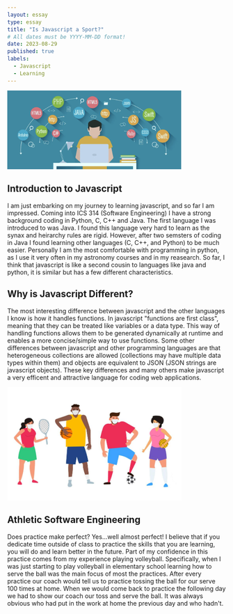 ```yaml
---
layout: essay
type: essay
title: "Is Javascript a Sport?"
# All dates must be YYYY-MM-DD format!
date: 2023-08-29
published: true
labels:
  - Javascript
  - Learning
---
```


<img width="400px" class="rounded float-start pe-4" src="../img/im.png">

## Introduction to Javascript 

I am just embarking on my journey to learning javascript, and so far I am impressed. Coming into ICS 314 (Software Engineering)
I have a strong background coding in Python, C, C++ and Java. The first language I was introduced to was Java. I found this language 
very hard to learn as the synax and heirarchy rules are rigid. However, after two semsters of coding in Java I found learning other languages (C, C++, and Python) to be much easier. Personally I am the most comfortable with programming in python, as I use it very often in my astronomy courses and in my reasearch. 
So far, I think that javascript is like a second cousin to languages like java and python, it is similar but has a few different characteristics. 

## Why is Javascript Different?

The most interesting difference between javascript and the other languages I know is how it handles functions. In javascript "functions are first class", meaning that they can be treated like variables or a data type. This way of handling functions allows them to be generated dynamically at runtime and enables a more concise/simple way to use functions. Some other differences between javascript and other programming languages are that heterogeneous collections are allowed (collections may have multiple data types within them) and objects are equivalent to JSON (JSON strings are javascript objects). These key differences and many others make javascript a very efficent and attractive language for coding web applications.

<img width="400px" class="rounded float-start pe-4" src="../img/sport.jpeg">

## Athletic Software Engineering 

Does practice make perfect? Yes...well almost perfect! I believe that if you dedicate time outside of class to practice the skills that you are learning, you will do and learn better in the future. Part of my confidence in this practice comes from my experience playing volleyball. Specifically, when I was just starting to play volleyball in elementary school learning how to serve the ball was the main focus of most the practices. After every practice our coach would tell us to practice tossing the ball for our serve 100 times at home. When we would come back to practice the following day we had to show our coach our toss and serve the ball. It was always obvious who had put in the work at home the previous day and who hadn't. 

